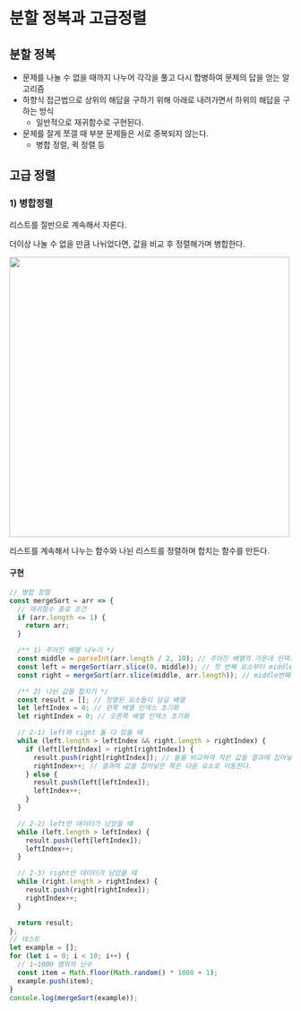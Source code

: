 # 분할 정복과 고급정렬

## 분할 정복
- 문제를 나눌 수 없을 때까지 나누어 각각을 풀고 다시 합병하여 문제의 답을 얻는 알고리즘
- 하향식 접근법으로 상위의 해답을 구하기 위해 아래로 내려가면서 하위의 해답을 구하는 방식
  - 일반적으로 재귀함수로 구현된다.
- 문제를 잘게 쪼갤 때 부분 문제들은 서로 중복되지 않는다.
  - 병합 정렬, 퀵 정렬 등

## 고급 정렬

### 1) 병합정렬

리스트를 절반으로 계속해서 자른다.

더이상 나눌 수 없을 만큼 나뉘었다면, 값을 비교 후 정렬해가며 병합한다.

<img src="https://upload.wikimedia.org/wikipedia/commons/c/cc/Merge-sort-example-300px.gif" width=500/>

리스트를 계속해서 나누는 함수와 나뉜 리스트를 정렬하며 합치는 함수를 만든다.

#### 구현

```js
// 병합 정렬
const mergeSort = arr => {
  // 재귀함수 종료 조건
  if (arr.length <= 1) {
    return arr;
  }

  /** 1) 주어진 배열 나누기 */
  const middle = parseInt(arr.length / 2, 10); // 주어진 배열의 가운데 인덱스 구하기
  const left = mergeSort(arr.slice(0, middle)); // 첫 번째 요소부터 middle번째 요소 전까지 담긴 배열
  const right = mergeSort(arr.slice(middle, arr.length)); // middle번째 요소부터 마지막 요소까지 담긴 배열

  /** 2) 나뉜 값들 합치기 */
  const result = []; // 정렬된 요소들이 담길 배열
  let leftIndex = 0; // 왼쪽 배열 인덱스 초기화
  let rightIndex = 0; // 오른쪽 배열 인덱스 초기화

  // 2-1) left와 right 둘 다 있을 때
  while (left.length > leftIndex && right.length > rightIndex) {
    if (left[leftIndex] > right[rightIndex]) {
      result.push(right[rightIndex]); // 둘을 비교하여 작은 값을 결과에 집어넣는다.
      rightIndex++; // 결과에 값을 집어넣은 쪽은 다음 요소로 이동한다.
    } else {
      result.push(left[leftIndex]);
      leftIndex++;
    }
  }

  // 2-2) left만 데이터가 남았을 때
  while (left.length > leftIndex) {
    result.push(left[leftIndex]);
    leftIndex++;
  }

  // 2-3) right만 데이터가 남았을 때
  while (right.length > rightIndex) {
    result.push(right[rightIndex]);
    rightIndex++;
  }

  return result;
};
// 테스트
let example = [];
for (let i = 0; i < 10; i++) {
  // 1~1000 범위의 난수
  const item = Math.floor(Math.random() * 1000 + 1);
  example.push(item);
}
console.log(mergeSort(example));
```